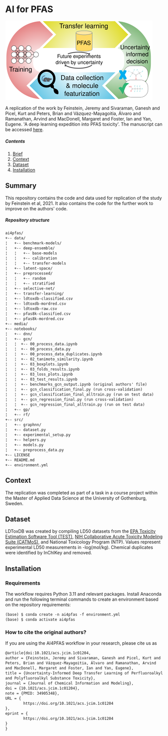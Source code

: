 # AI for PFAS
<img src='./media/toc-ai4pfas-01.svg' alt='AI for PFAS workflow can drive future experiments by making an informed decision based on uncertainty to select chemicals for prediction and future study.'></img>

A replication of the work by Feinstein, Jeremy and Sivaraman, Ganesh and Picel, Kurt and Peters, Brian and Vázquez-Mayagoitia, Álvaro and Ramanathan, Arvind and MacDonell, Margaret and Foster, Ian and Yan, Eugene. 'A deep learning expedition into PFAS toxicity'. The manuscript can be accessed [here](https://pubs.acs.org/doi/10.1021/acs.jcim.1c01204).

##### Contents
 1. [Brief](#brief)
 1. [Context](#context)
 2. [Dataset](#dataset)
 3. [Installation](#installation)

## Summary
This repository contains the code and data used for replication of the study by Feinstein et al, 2021. It also contains the code for the further work to improve on the authors' code.

##### Repository structure
~~~
ai4pfas/
+-- data/
¦   +-- benchmark-models/
¦   +-- deep-ensemble/
¦   ¦   +-- base-models
¦   ¦   +-- calibration
¦   ¦   +-- transfer-models
¦   +-- latent-space/
¦   +-- preprocessed/
¦   ¦   +-- random
¦   ¦   +-- stratified
¦   +-- selective-net/
¦   +-- transfer-learning/
¦   +-- ldtoxdb-classified.csv
¦   +-- ldtoxdb-mordred.csv
¦   +-- ldtoxdb-raw.csv
¦   +-- pfas8k-classified.csv
¦   +-- pfas8k-mordred.csv
+-- media/
+-- notebooks/
¦   +-- dnn/
¦   +-- gcn/
¦   ¦  +-- 00_process_data.ipynb
¦   ¦  +-- 00_process_data.py
¦   ¦  +-- 00_process_data_duplicates.ipynb
¦   ¦  +-- 02_tanimoto_similarity.ipynb
¦   ¦  +-- 03_boxplots.ipynb
¦   ¦  +-- 03_folds_results.ipynb
¦   ¦  +-- 03_loss_plots.ipynb
¦   ¦  +-- 03_test_results.ipynb
¦   ¦  +-- benchmarks_gcn_output.ipynb (original authors' file)
¦   ¦  +-- gcn_classification_final.py (run cross-validation)
¦   ¦  +-- gcn_classification_final_alltrain.py (run on test data)
¦   ¦  +-- gcn_regression_final.py (run cross-validation)
¦   ¦  +-- gcn_regression_final_alltrain.py (run on test data)
¦   +-- gp/
¦   +-- rf/
+-- src/
¦   +-- graphnn/
¦   +-- dataset.py
¦   +-- experimental_setup.py
¦   +-- helpers.py
¦   +-- models.py
¦   +-- preprocess_data.py
+-- LICENSE
+-- README.md
+-- environment.yml
~~~

## Context
The replication was completed as part of a task in a course project within the Master of Applied Data Science at the University of Gothenburg, Sweden.
## Dataset
LDToxDB was created by compiling LD50 datasets from the [EPA Toxicity Estimation Software Tool (TEST)](https://www.epa.gov/chemical-research/toxicity-estimation-software-tool-test), [NIH Collaborative Acute Toxicity Modeling Suite (CATMoS)](https://ntp.niehs.nih.gov/iccvamreport/2019/technology/comp-tools-dev/catmos/index.html), and National Toxicology Program (NTP). Values represent experimental LD50 measurements in -log(mol/kg). Chemical duplicates were identified by InChIKey and removed.

## Installation
### Requirements
The workflow requires Python 3.11 and relevant packages. Install Anaconda and run the following terminal commands to create an environment based on the repository requirements:
~~~
(base) $ conda create -n ai4pfas -f environment.yml
(base) $ conda activate ai4pfas
~~~

### How to cite the original authors?
If you are using the AI4PFAS workflow in your research, please cite us as
```
@article{doi:10.1021/acs.jcim.1c01204,
author = {Feinstein, Jeremy and Sivaraman, Ganesh and Picel, Kurt and Peters, Brian and Vázquez-Mayagoitia, Álvaro and Ramanathan, Arvind and MacDonell, Margaret and Foster, Ian and Yan, Eugene},
title = {Uncertainty-Informed Deep Transfer Learning of Perfluoroalkyl and Polyfluoroalkyl Substance Toxicity},
journal = {Journal of Chemical Information and Modeling},
doi = {10.1021/acs.jcim.1c01204},
note = {PMID: 34905348},
URL = { 
        https://doi.org/10.1021/acs.jcim.1c01204
},
eprint = { 
        https://doi.org/10.1021/acs.jcim.1c01204
}
}
```
